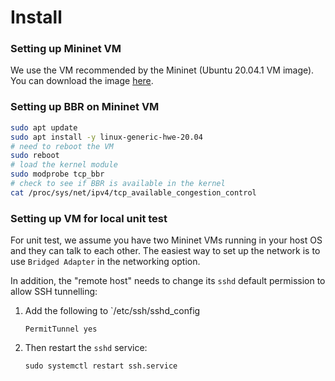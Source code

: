 # Install

### Setting up Mininet VM
We use the VM recommended by the Mininet (Ubuntu 20.04.1 VM image). You can download the image
[here](https://github.com/mininet/mininet/releases/tag/2.3.0).

### Setting up BBR on Mininet VM
```bash
sudo apt update
sudo apt install -y linux-generic-hwe-20.04
# need to reboot the VM
sudo reboot
# load the kernel module
sudo modprobe tcp_bbr
# check to see if BBR is available in the kernel
cat /proc/sys/net/ipv4/tcp_available_congestion_control
```

### Setting up VM for local unit test
For unit test, we assume you have two Mininet VMs running in your host OS and they can talk
to each other. The easiest way to set up the network is to use `Bridged Adapter` in the
networking option.

In addition, the "remote host" needs to change its `sshd` default permission to allow SSH
tunnelling:

1. Add the following to `/etc/ssh/sshd_config
    ```
    PermitTunnel yes
    ```
2. Then restart the `sshd` service:
    ```
    sudo systemctl restart ssh.service
    ```
